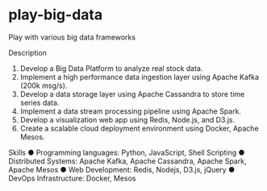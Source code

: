# play-big-data

Play with various big data frameworks

Description
1. Develop a Big Data Platform to analyze real stock data.
2. Implement a high performance data ingestion layer using Apache Kafka (200k
msg/s).
3. Develop a data storage layer using Apache Cassandra to store time series data.
4. Implement a data stream processing pipeline using Apache Spark.
5. Develop a visualization web app using Redis, Node.js, and D3.js.
6. Create a scalable cloud deployment environment using Docker, Apache Mesos.

Skills
● Programming languages: Python, JavaScript, Shell Scripting
● Distributed Systems: Apache Kafka, Apache Cassandra, Apache Spark, Apache Mesos
● Web Development: Redis, Nodejs, D3.js, jQuery
● DevOps Infrastructure: Docker, Mesos
